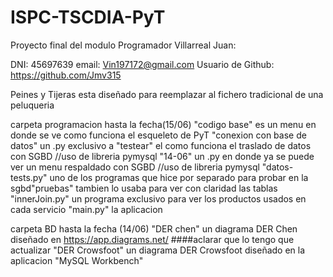 # ISPC-TSCDIA-PyT
Proyecto final del modulo Programador 
Villarreal Juan:

DNI: 45697639
email: Vin197172@gmail.com
Usuario de Github: https://github.com/Jmv315

Peines y Tijeras esta diseñado para reemplazar al fichero tradicional de una peluqueria 

carpeta programacion hasta la fecha(15/06)
"codigo base" es un menu en donde se ve como funciona el esqueleto de PyT
"conexion con base de datos" un .py exclusivo a "testear" el como funciona el traslado de datos con SGBD //uso de libreria pymysql
"14-06" un .py en donde ya se puede ver un menu respaldado con SGBD //uso de libreria pymysql
"datos-tests.py" uno de los programas que hice por separado para probar en la sgbd"pruebas" tambien lo usaba para ver con claridad las tablas 
"innerJoin.py" un programa exclusivo para ver los productos usados en cada servicio
"main.py" la aplicacion

carpeta BD hasta la fecha (14/06)
"DER chen" un diagrama DER Chen diseñado en https://app.diagrams.net/ ####aclarar que lo tengo que actualizar 
"DER Crowsfoot" un diagrama DER Crowsfoot diseñado en la aplicacion "MySQL Workbench"
